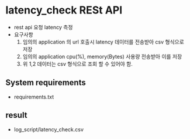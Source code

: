 # latency_check RESt API
- rest api 요청 latency 측정
- 요구사항
  1. 임의의 application 의 url 호출시 latency 데이터를 전송받아 csv 형식으로 저장
  2. 임의의 application cpu(%), memory(Bytes) 사용량 전송받아 이를 저장
  3. 위 1,2 데이터는 csv 형식으로 조회 할 수 있어야 함.

## System requirements
- requirements.txt

## result
- log_script/latency_check.csv
